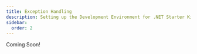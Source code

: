 ```yaml
---
title: Exception Handling
description: Setting up the Development Environment for .NET Starter Kit Development!
sidebar:
  order: 2
---
```


Coming Soon!
